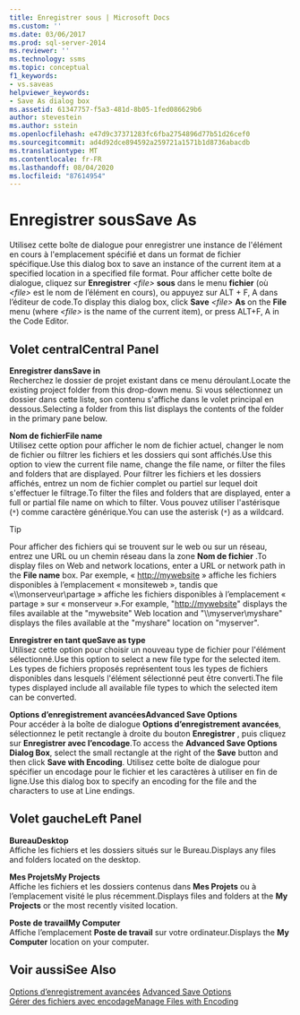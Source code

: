 ```yaml
---
title: Enregistrer sous | Microsoft Docs
ms.custom: ''
ms.date: 03/06/2017
ms.prod: sql-server-2014
ms.reviewer: ''
ms.technology: ssms
ms.topic: conceptual
f1_keywords:
- vs.saveas
helpviewer_keywords:
- Save As dialog box
ms.assetid: 61347757-f5a3-481d-8b05-1fed086629b6
author: stevestein
ms.author: sstein
ms.openlocfilehash: e47d9c37371283fc6fba2754896d77b51d26cef0
ms.sourcegitcommit: ad4d92dce894592a259721a1571b1d8736abacdb
ms.translationtype: MT
ms.contentlocale: fr-FR
ms.lasthandoff: 08/04/2020
ms.locfileid: "87614954"
---
```

# <a name="save-as"></a><span data-ttu-id="f0afe-102">Enregistrer sous</span><span class="sxs-lookup"><span data-stu-id="f0afe-102">Save As</span></span>
  <span data-ttu-id="f0afe-103">Utilisez cette boîte de dialogue pour enregistrer une instance de l'élément en cours à l'emplacement spécifié et dans un format de fichier spécifique.</span><span class="sxs-lookup"><span data-stu-id="f0afe-103">Use this dialog box to save an instance of the current item at a specified location in a specified file format.</span></span> <span data-ttu-id="f0afe-104">Pour afficher cette boîte de dialogue, cliquez sur **Enregistrer** *\<file>* **sous** dans le menu **fichier** (où *\<file>* est le nom de l’élément en cours), ou appuyez sur ALT + F, A dans l’éditeur de code.</span><span class="sxs-lookup"><span data-stu-id="f0afe-104">To display this dialog box, click **Save** *\<file>* **As** on the **File** menu (where *\<file>* is the name of the current item), or press ALT+F, A in the Code Editor.</span></span>  
  
## <a name="central-panel"></a><span data-ttu-id="f0afe-105">Volet central</span><span class="sxs-lookup"><span data-stu-id="f0afe-105">Central Panel</span></span>  
 <span data-ttu-id="f0afe-106">**Enregistrer dans**</span><span class="sxs-lookup"><span data-stu-id="f0afe-106">**Save in**</span></span>  
 <span data-ttu-id="f0afe-107">Recherchez le dossier de projet existant dans ce menu déroulant.</span><span class="sxs-lookup"><span data-stu-id="f0afe-107">Locate the existing project folder from this drop-down menu.</span></span> <span data-ttu-id="f0afe-108">Si vous sélectionnez un dossier dans cette liste, son contenu s'affiche dans le volet principal en dessous.</span><span class="sxs-lookup"><span data-stu-id="f0afe-108">Selecting a folder from this list displays the contents of the folder in the primary pane below.</span></span>  
  
 <span data-ttu-id="f0afe-109">**Nom de fichier**</span><span class="sxs-lookup"><span data-stu-id="f0afe-109">**File name**</span></span>  
 <span data-ttu-id="f0afe-110">Utilisez cette option pour afficher le nom de fichier actuel, changer le nom de fichier ou filtrer les fichiers et les dossiers qui sont affichés.</span><span class="sxs-lookup"><span data-stu-id="f0afe-110">Use this option to view the current file name, change the file name, or filter the files and folders that are displayed.</span></span> <span data-ttu-id="f0afe-111">Pour filtrer les fichiers et les dossiers affichés, entrez un nom de fichier complet ou partiel sur lequel doit s'effectuer le filtrage.</span><span class="sxs-lookup"><span data-stu-id="f0afe-111">To filter the files and folders that are displayed, enter a full or partial file name on which to filter.</span></span> <span data-ttu-id="f0afe-112">Vous pouvez utiliser l'astérisque (`*`) comme caractère générique.</span><span class="sxs-lookup"><span data-stu-id="f0afe-112">You can use the asterisk (`*`) as a wildcard.</span></span>  
  
> [!TIP]
>  <span data-ttu-id="f0afe-113">Pour afficher des fichiers qui se trouvent sur le web ou sur un réseau, entrez une URL ou un chemin réseau dans la zone **Nom de fichier** .</span><span class="sxs-lookup"><span data-stu-id="f0afe-113">To display files on Web and network locations, enter a URL or network path in the **File name** box.</span></span> <span data-ttu-id="f0afe-114">Par exemple, « <http://mywebsite> » affiche les fichiers disponibles à l’emplacement « monsiteweb », tandis que «\\\monserveur\partage » affiche les fichiers disponibles à l’emplacement « partage » sur « monserveur ».</span><span class="sxs-lookup"><span data-stu-id="f0afe-114">For example, "<http://mywebsite>" displays the files available at the "mywebsite" Web location and "\\\myserver\myshare" displays the files available at the "myshare" location on "myserver".</span></span>  
  
 <span data-ttu-id="f0afe-115">**Enregistrer en tant que**</span><span class="sxs-lookup"><span data-stu-id="f0afe-115">**Save as type**</span></span>  
 <span data-ttu-id="f0afe-116">Utilisez cette option pour choisir un nouveau type de fichier pour l'élément sélectionné.</span><span class="sxs-lookup"><span data-stu-id="f0afe-116">Use this option to select a new file type for the selected item.</span></span> <span data-ttu-id="f0afe-117">Les types de fichiers proposés représentent tous les types de fichiers disponibles dans lesquels l'élément sélectionné peut être converti.</span><span class="sxs-lookup"><span data-stu-id="f0afe-117">The file types displayed include all available file types to which the selected item can be converted.</span></span>  
  
 <span data-ttu-id="f0afe-118">**Options d’enregistrement avancées**</span><span class="sxs-lookup"><span data-stu-id="f0afe-118">**Advanced Save Options**</span></span>  
 <span data-ttu-id="f0afe-119">Pour accéder à la boîte de dialogue **Options d’enregistrement avancées**, sélectionnez le petit rectangle à droite du bouton **Enregistrer** , puis cliquez sur **Enregistrer avec l’encodage**.</span><span class="sxs-lookup"><span data-stu-id="f0afe-119">To access the **Advanced Save Options Dialog Box**, select the small rectangle at the right of the **Save** button and then click **Save with Encoding**.</span></span> <span data-ttu-id="f0afe-120">Utilisez cette boîte de dialogue pour spécifier un encodage pour le fichier et les caractères à utiliser en fin de ligne.</span><span class="sxs-lookup"><span data-stu-id="f0afe-120">Use this dialog box to specify an encoding for the file and the characters to use at Line endings.</span></span>  
  
## <a name="left-panel"></a><span data-ttu-id="f0afe-121">Volet gauche</span><span class="sxs-lookup"><span data-stu-id="f0afe-121">Left Panel</span></span>  
 <span data-ttu-id="f0afe-122">**Bureau**</span><span class="sxs-lookup"><span data-stu-id="f0afe-122">**Desktop**</span></span>  
 <span data-ttu-id="f0afe-123">Affiche les fichiers et les dossiers situés sur le Bureau.</span><span class="sxs-lookup"><span data-stu-id="f0afe-123">Displays any files and folders located on the desktop.</span></span>  
  
 <span data-ttu-id="f0afe-124">**Mes Projets**</span><span class="sxs-lookup"><span data-stu-id="f0afe-124">**My Projects**</span></span>  
 <span data-ttu-id="f0afe-125">Affiche les fichiers et les dossiers contenus dans **Mes Projets** ou à l’emplacement visité le plus récemment.</span><span class="sxs-lookup"><span data-stu-id="f0afe-125">Displays files and folders at the **My Projects** or the most recently visited location.</span></span>  
  
 <span data-ttu-id="f0afe-126">**Poste de travail**</span><span class="sxs-lookup"><span data-stu-id="f0afe-126">**My Computer**</span></span>  
 <span data-ttu-id="f0afe-127">Affiche l’emplacement **Poste de travail** sur votre ordinateur.</span><span class="sxs-lookup"><span data-stu-id="f0afe-127">Displays the **My Computer** location on your computer.</span></span>  
  
## <a name="see-also"></a><span data-ttu-id="f0afe-128">Voir aussi</span><span class="sxs-lookup"><span data-stu-id="f0afe-128">See Also</span></span>  
 <span data-ttu-id="f0afe-129">[Options d’enregistrement avancées](advanced-save-options.md) </span><span class="sxs-lookup"><span data-stu-id="f0afe-129">[Advanced Save Options](advanced-save-options.md) </span></span>  
 [<span data-ttu-id="f0afe-130">Gérer des fichiers avec encodage</span><span class="sxs-lookup"><span data-stu-id="f0afe-130">Manage Files with Encoding</span></span>](../solution/manage-files-with-encoding.md)  
  
  
